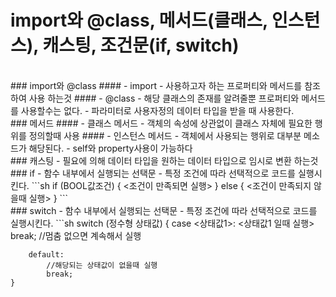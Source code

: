 # import와 @class, 메서드(클래스, 인스턴스), 캐스팅, 조건문(if, switch)

</br>
### import와 @class
#### - import
  - 사용하고자 하는 프로퍼티와 메서드를 참조하여 사용 하는것
#### - @class
  - 해당 클래스의 존재를 알려줄뿐 프로퍼티와 메서드를 사용할수는 없다.
  - 파라미터로 사용자정의 데이터 타입을 받을 때 사용한다.

</br>
### 메서드
#### - 클래스 메서드
  - 객체의 속성에 상관없이 클래스 자체에 필요한 행위를 정의할때 사용
#### - 인스턴스 메서드
  - 객체에서 사용되는 행위로 대부분 메소드가 해당된다.
  - self와 property사용이 가능하다

</br>
### 캐스팅
  - 필요에 의해 데이터 타입을 원하는 데이터 타입으로 임시로 변환 하는것

</br>
### if
  - 함수 내부에서 실행되는 선택문
  - 특정 조건에 따라 선택적으로 코드를 실행시킨다.
  ```sh
    if (BOOL값조건) {
        <조건이 만족되면 실행>
    } else {
        <조건이 만족되지 않을때 실행>
    }
```

</br>
### switch
  - 함수 내부에서 실행되는 선택문
  - 특정 조건에 따라 선택적으로 코드를 실행시킨다.
  ```sh
    switch (정수형 상태값) {
        case <상태값1>:
            <상태값1 일때 실행>
            break;
            //멈춤 없으면 계속해서 실행 

        default: 
        	//해당되는 상태값이 없을때 실행
            break;
    }
```